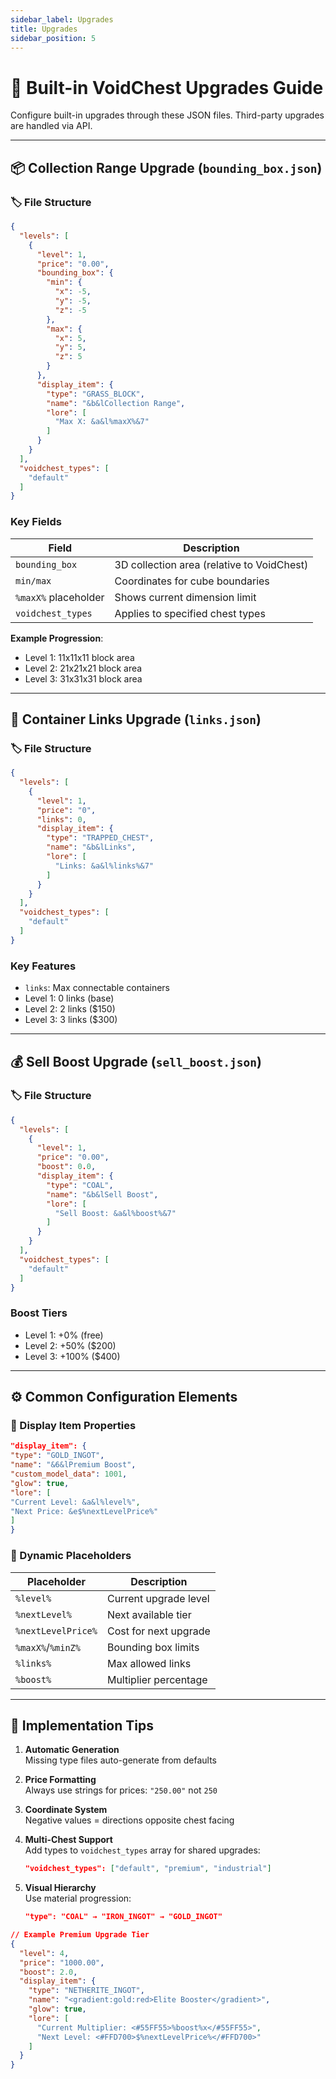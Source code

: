 ```yaml
---
sidebar_label: Upgrades
title: Upgrades
sidebar_position: 5
---
```


# 🔄 Built-in VoidChest Upgrades Guide

Configure built-in upgrades through these JSON files. Third-party upgrades are handled via API.

---

## 📦 Collection Range Upgrade (`bounding_box.json`)

### 🏷️ File Structure

```json
{
  "levels": [
    {
      "level": 1,
      "price": "0.00",
      "bounding_box": {
        "min": {
          "x": -5,
          "y": -5,
          "z": -5
        },
        "max": {
          "x": 5,
          "y": 5,
          "z": 5
        }
      },
      "display_item": {
        "type": "GRASS_BLOCK",
        "name": "&b&lCollection Range",
        "lore": [
          "Max X: &a&l%maxX%&7"
        ]
      }
    }
  ],
  "voidchest_types": [
    "default"
  ]
}
```

### Key Fields

| Field                | Description                                |
|----------------------|--------------------------------------------|
| `bounding_box`       | 3D collection area (relative to VoidChest) |
| `min/max`            | Coordinates for cube boundaries            |
| `%maxX%` placeholder | Shows current dimension limit              |
| `voidchest_types`    | Applies to specified chest types           |

**Example Progression**:

- Level 1: 11x11x11 block area
- Level 2: 21x21x21 block area
- Level 3: 31x31x31 block area

---

## 🔗 Container Links Upgrade (`links.json`)

### 🏷️ File Structure

```json
{
  "levels": [
    {
      "level": 1,
      "price": "0",
      "links": 0,
      "display_item": {
        "type": "TRAPPED_CHEST",
        "name": "&b&lLinks",
        "lore": [
          "Links: &a&l%links%&7"
        ]
      }
    }
  ],
  "voidchest_types": [
    "default"
  ]
}
```

### Key Features

- `links`: Max connectable containers
- Level 1: 0 links (base)
- Level 2: 2 links ($150)
- Level 3: 3 links ($300)

---

## 💰 Sell Boost Upgrade (`sell_boost.json`)

### 🏷️ File Structure

```json
{
  "levels": [
    {
      "level": 1,
      "price": "0.00",
      "boost": 0.0,
      "display_item": {
        "type": "COAL",
        "name": "&b&lSell Boost",
        "lore": [
          "Sell Boost: &a&l%boost%&7"
        ]
      }
    }
  ],
  "voidchest_types": [
    "default"
  ]
}
```

### Boost Tiers

- Level 1: +0% (free)
- Level 2: +50% ($200)
- Level 3: +100% ($400)

---

## ⚙️ Common Configuration Elements

### 🎨 Display Item Properties

```json
"display_item": {
"type": "GOLD_INGOT",
"name": "&6&lPremium Boost",
"custom_model_data": 1001,
"glow": true,
"lore": [
"Current Level: &a&l%level%",
"Next Price: &e$%nextLevelPrice%"
]
}
```

### 🔄 Dynamic Placeholders

| Placeholder        | Description           |
|--------------------|-----------------------|
| `%level%`          | Current upgrade level |
| `%nextLevel%`      | Next available tier   |
| `%nextLevelPrice%` | Cost for next upgrade |
| `%maxX%`/`%minZ%`  | Bounding box limits   |
| `%links%`          | Max allowed links     |
| `%boost%`          | Multiplier percentage |

---

## 🚀 Implementation Tips

1. **Automatic Generation**  
   Missing type files auto-generate from defaults

2. **Price Formatting**  
   Always use strings for prices: `"250.00"` not `250`

3. **Coordinate System**  
   Negative values = directions opposite chest facing

4. **Multi-Chest Support**  
   Add types to `voidchest_types` array for shared upgrades:
   ```json
   "voidchest_types": ["default", "premium", "industrial"]
   ```

5. **Visual Hierarchy**  
   Use material progression:
   ```json
   "type": "COAL" → "IRON_INGOT" → "GOLD_INGOT"
   ```

```json
// Example Premium Upgrade Tier
{
  "level": 4,
  "price": "1000.00",
  "boost": 2.0,
  "display_item": {
    "type": "NETHERITE_INGOT",
    "name": "<gradient:gold:red>Elite Booster</gradient>",
    "glow": true,
    "lore": [
      "Current Multiplier: <#55FF55>%boost%x</#55FF55>",
      "Next Level: <#FFD700>$%nextLevelPrice%</#FFD700>"
    ]
  }
}
```